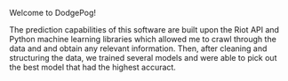 Welcome to DodgePog!

The prediction capabilities of this software are built upon the Riot API and Python machine learning libraries which allowed me to crawl through the data and and obtain any relevant information. Then, after cleaning and structuring the data, we trained several models and were able to pick out the best model that had the highest accuract.
